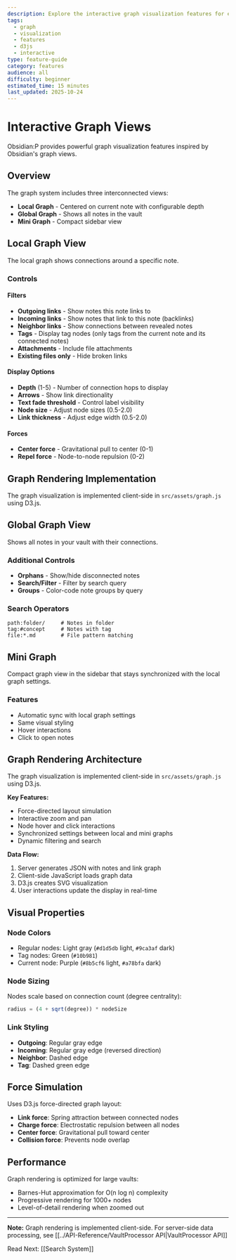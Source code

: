 ```yaml
---
description: Explore the interactive graph visualization features for exploring note connections
tags:
  - graph
  - visualization
  - features
  - d3js
  - interactive
type: feature-guide
category: features
audience: all
difficulty: beginner
estimated_time: 15 minutes
last_updated: 2025-10-24
---
```


# Interactive Graph Views

Obsidian:P provides powerful graph visualization features inspired by Obsidian's graph views.

## Overview

The graph system includes three interconnected views:
- **Local Graph** - Centered on current note with configurable depth
- **Global Graph** - Shows all notes in the vault
- **Mini Graph** - Compact sidebar view

## Local Graph View

The local graph shows connections around a specific note.

### Controls

#### Filters
- **Outgoing links** - Show notes this note links to
- **Incoming links** - Show notes that link to this note (backlinks)
- **Neighbor links** - Show connections between revealed notes
- **Tags** - Display tag nodes (only tags from the current note and its connected notes)
- **Attachments** - Include file attachments
- **Existing files only** - Hide broken links

#### Display Options
- **Depth** (1-5) - Number of connection hops to display
- **Arrows** - Show link directionality
- **Text fade threshold** - Control label visibility
- **Node size** - Adjust node sizes (0.5-2.0)
- **Link thickness** - Adjust edge width (0.5-2.0)

#### Forces
- **Center force** - Gravitational pull to center (0-1)
- **Repel force** - Node-to-node repulsion (0-2)

## Graph Rendering Implementation

The graph visualization is implemented client-side in `src/assets/graph.js` using D3.js.

## Global Graph View

Shows all notes in your vault with their connections.

### Additional Controls

- **Orphans** - Show/hide disconnected notes
- **Search/Filter** - Filter by search query
- **Groups** - Color-code note groups by query

### Search Operators

```
path:folder/     # Notes in folder
tag:#concept     # Notes with tag
file:*.md        # File pattern matching
```

## Mini Graph

Compact graph view in the sidebar that stays synchronized with the local graph settings.

### Features
- Automatic sync with local graph settings
- Same visual styling
- Hover interactions
- Click to open notes

## Graph Rendering Architecture

The graph visualization is implemented client-side in `src/assets/graph.js` using D3.js.

**Key Features:**
- Force-directed layout simulation
- Interactive zoom and pan
- Node hover and click interactions
- Synchronized settings between local and mini graphs
- Dynamic filtering and search

**Data Flow:**
1. Server generates JSON with notes and link graph
2. Client-side JavaScript loads graph data
3. D3.js creates SVG visualization
4. User interactions update the display in real-time

## Visual Properties

### Node Colors
- Regular nodes: Light gray (`#d1d5db` light, `#9ca3af` dark)
- Tag nodes: Green (`#10b981`)
- Current node: Purple (`#8b5cf6` light, `#a78bfa` dark)

### Node Sizing
Nodes scale based on connection count (degree centrality):
```javascript
radius = (4 + sqrt(degree)) * nodeSize
```

### Link Styling
- **Outgoing**: Regular gray edge
- **Incoming**: Regular gray edge (reversed direction)
- **Neighbor**: Dashed edge
- **Tag**: Dashed green edge

## Force Simulation

Uses D3.js force-directed graph layout:
- **Link force**: Spring attraction between connected nodes
- **Charge force**: Electrostatic repulsion between all nodes
- **Center force**: Gravitational pull toward center
- **Collision force**: Prevents node overlap

## Performance

Graph rendering is optimized for large vaults:
- Barnes-Hut approximation for O(n log n) complexity
- Progressive rendering for 1000+ nodes
- Level-of-detail rendering when zoomed out

---

**Note:** Graph rendering is implemented client-side. For server-side data processing, see [[../API-Reference/VaultProcessor API|VaultProcessor API]]

Read Next: [[Search System]]
